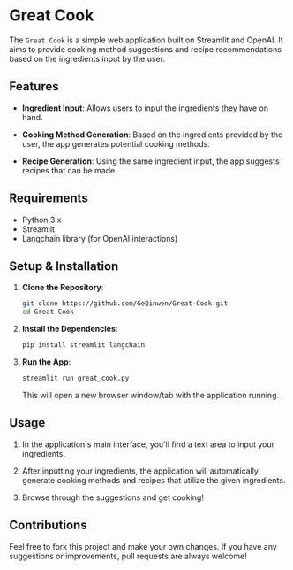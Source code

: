 # Great Cook

The `Great Cook` is a simple web application built on Streamlit and OpenAI. It aims to provide cooking method suggestions and recipe recommendations based on the ingredients input by the user.

## Features

- **Ingredient Input**: Allows users to input the ingredients they have on hand.
  
- **Cooking Method Generation**: Based on the ingredients provided by the user, the app generates potential cooking methods.
  
- **Recipe Generation**: Using the same ingredient input, the app suggests recipes that can be made.

## Requirements

- Python 3.x
- Streamlit
- Langchain library (for OpenAI interactions)

## Setup & Installation

1. **Clone the Repository**: 
   
   ```bash
   git clone https://github.com/GeQinwen/Great-Cook.git
   cd Great-Cook
   ```

2. **Install the Dependencies**:

   ```bash
   pip install streamlit langchain
   ```

3. **Run the App**:

   ```bash
   streamlit run great_cook.py
   ```

   This will open a new browser window/tab with the application running.

## Usage

1. In the application's main interface, you'll find a text area to input your ingredients.
   
2. After inputting your ingredients, the application will automatically generate cooking methods and recipes that utilize the given ingredients.

3. Browse through the suggestions and get cooking!

## Contributions

Feel free to fork this project and make your own changes. If you have any suggestions or improvements, pull requests are always welcome!

